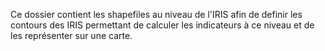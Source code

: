 Ce dossier contient les shapefiles au niveau de l'IRIS afin de definir les contours des IRIS permettant de calculer les indicateurs à ce niveau et de les représenter sur une carte.
